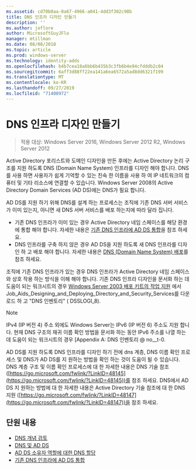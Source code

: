```yaml
---
ms.assetid: cd70b0aa-0a67-4966-a041-4dd3f302c98b
title: DNS 인프라 디자인 만들기
description: ''
ms.author: joflore
author: MicrosoftGuyJFlo
manager: mtillman
ms.date: 08/08/2018
ms.topic: article
ms.prod: windows-server
ms.technology: identity-adds
ms.openlocfilehash: b4b7cea18a6bb6b435b3c3fb6b4e94cfdddb2c04
ms.sourcegitcommit: 6aff3d88ff22ea141a6ea6572a5ad8dd6321f199
ms.translationtype: MT
ms.contentlocale: ko-KR
ms.lasthandoff: 09/27/2019
ms.locfileid: "71408972"
---
```

# <a name="creating-a-dns-infrastructure-design"></a>DNS 인프라 디자인 만들기

>적용 대상: Windows Server 2016, Windows Server 2012 R2, Windows Server 2012

Active Directory 포리스트와 도메인 디자인을 만든 후에는 Active Directory 논리 구조를 지원 하도록 DNS (Domain Name System) 인프라를 디자인 해야 합니다. DNS를 사용 하면 사용자가 쉽게 기억할 수 있는 친숙 한 이름을 사용 하 여 IP 네트워크의 컴퓨터 및 기타 리소스에 연결할 수 있습니다. Windows Server 2008의 Active Directory Domain Services (AD DS)에는 DNS가 필요 합니다.  
  
AD DS를 지원 하기 위해 DNS를 설계 하는 프로세스는 조직에 기존 DNS 서버 서비스가 이미 있는지, 아니면 새 DNS 서버 서비스를 배포 하는지에 따라 달라 집니다.  
  
- 기존 DNS 인프라가 이미 있는 경우 Active Directory 네임 스페이스를 해당 환경에 통합 해야 합니다. 자세한 내용은 [기존 DNS 인프라에 AD DS 통합](../../ad-ds/plan/Integrating-AD-DS-into-an-Existing-DNS-Infrastructure.md)을 참조 하세요.  
- DNS 인프라를 구축 하지 않은 경우 AD DS을 지원 하도록 새 DNS 인프라를 디자인 하 고 배포 해야 합니다. 자세한 내용은 [DNS (Domain Name System) 배포](https://go.microsoft.com/fwlink/?LinkId=93656)를 참조 하세요.  
  
조직에 기존 DNS 인프라가 있는 경우 DNS 인프라가 Active Directory 네임 스페이스와 상호 작용 하는 방식을 이해 해야 합니다. 기존 DNS 인프라 디자인을 문서화 하는 데 도움이 되는 워크시트의 경우 [Windows Server 2003 배포 키트의 작업 지원](https://go.microsoft.com/fwlink/?LinkID=102558) 에서 Job_Aids_Designing_and_Deploying_Directory_and_Security_Services를 다운로드 하 고 "DNS 인벤토리" ( DSSLOGI_8).  
  
> [!NOTE]  
> IPv4 (IP 버전 4) 주소 외에도 Windows Server는 IPv6 (IP 버전 6) 주소도 지원 합니다. 현재 DNS 구조의 재귀 이름 확인 방법을 문서화 하는 동안 IPv6 주소를 나열 하는 데 도움이 되는 워크시트의 경우 [Appendix A: DNS 인벤토리 @ no__t-0.
  
AD DS를 지원 하도록 DNS 인프라를 디자인 하기 전에 dns 계층, DNS 이름 확인 프로세스 및 DNS가 AD DS를 지 원하는 방법을 확인 하는 것이 도움이 될 수 있습니다. DNS 계층 구조 및 이름 확인 프로세스에 대 한 자세한 내용은 DNS 기술 참조 ([https://go.microsoft.com/fwlink/?LinkID=48145](https://go.microsoft.com/fwlink/?LinkID=48145))를 참조 하세요. DNS에서 AD DS 지 원하는 방법에 대 한 자세한 내용은 Active Directory 기술 참조에 대 한 DNS 지원 ([https://go.microsoft.com/fwlink/?LinkID=48147](https://go.microsoft.com/fwlink/?LinkID=48147))을 참조 하세요.  
  
## <a name="in-this-section"></a>단원 내용  

- [DNS 개념 검토](../../ad-ds/plan/Reviewing-DNS-Concepts.md)  
- [DNS 및 AD DS](../../ad-ds/plan/DNS-and-AD-DS.md)  
- [AD DS 소유자 역할에 대한 DNS 할당](../../ad-ds/deploy/Assigning-the-DNS-for-AD-DS-Owner-Role.md)  
- [기존 DNS 인프라에 AD DS 통합](../../ad-ds/plan/../../ad-ds/plan/Integrating-AD-DS-into-an-Existing-DNS-Infrastructure.md)  
